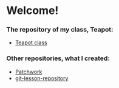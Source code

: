 <h1>Welcome!</h1>

<h3>The repository of my class, Teapot:</h3>
<ul>
  <li>
    <a href="https://github.com/orgs/green-fox-academy/teams/alopex-teapot/repositories">Teapot class
    </a>
  </li>
</ul>

<h3>Other repositories, what I created:</h3>
<ul>
  <li>
    <a href="https://github.com/khajnal/patchwork.git">Patchwork</a>
  </li>
  <li>
    <a href="https://github.com/khajnal/git-lesson-repository.git">git-lesson-repository</a>
  </li>
</ul>



